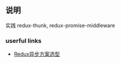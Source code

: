 ## 说明

实践 redux-thunk, redux-promise-middleware

### userful links
- [Redux异步方案选型](https://segmentfault.com/a/1190000007248878)